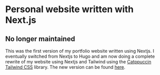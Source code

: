 # Personal website written with Next.js

## No longer maintained

This was the first version of my portfolio website written using Nextjs. I eventually switched from Nextjs to Hugo and am now doing a complete rewrite of my website using Nextjs and Tailwind using the [Catppuccin Tailwind CSS](https://github.com/catppuccin/tailwindcss) library. The new version can be found [here](https://github.com/biehlerj/biehlerj.github.io).
